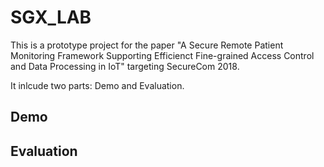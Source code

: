 # SGX_LAB

This is a prototype project for the paper "A Secure Remote Patient Monitoring Framework Supporting Efficienct Fine-grained Access Control and Data Processing in IoT" targeting SecureCom 2018. 

It inlcude two parts: Demo and Evaluation.

Demo
---------------------------------------------

Evaluation
---------------------------------------------
